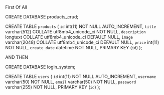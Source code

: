 First Of All


CREATE DATABASE products_crud;

CREATE TABLE `products` (
  `id` int(11) NOT NULL AUTO_INCREMENT,
  `title` varchar(512) COLLATE utf8mb4_unicode_ci NOT NULL,
  `description` longtext COLLATE utf8mb4_unicode_ci DEFAULT NULL,
  `image` varchar(2048) COLLATE utf8mb4_unicode_ci DEFAULT NULL,
  `price` int(11) NOT NULL,
  `create_date` datetime NOT NULL,
  PRIMARY KEY (`id`)
);


AND THEN

CREATE DATABASE login_system;

CREATE TABLE `users` (
  `id` int(11) NOT NULL AUTO_INCREMENT,
  `username` varchar(50) NOT NULL,
  `email` varchar(50) NOT NULL,
  `password` varchar(255) NOT NULL,
  PRIMARY KEY (`id`)
);
